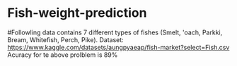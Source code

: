 # Fish-weight-prediction
#Followling data contains 7 different types of fishes (Smelt, 'oach, Parkki, Bream, Whitefish, Perch, Pike).
Dataset: https://www.kaggle.com/datasets/aungpyaeap/fish-market?select=Fish.csv
Acuracy for te above prolblem is 89%
